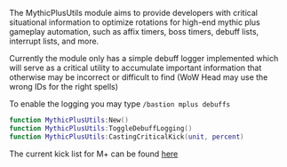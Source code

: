 The MythicPlusUtils module aims to provide developers with critical situational information to optimize rotations for high-end mythic plus gameplay automation, such as affix timers, boss timers, debuff lists, interrupt lists, and more. 

Currently the module only has a simple debuff logger implemented which will serve as a critical utility to accumulate important information that otherwise may be incorrect or difficult to find (WoW Head may use the wrong IDs for the right spells)

To enable the logging you may type `/bastion mplus debuffs` 

```lua
function MythicPlusUtils:New()
function MythicPlusUtils:ToggleDebuffLogging()
function MythicPlusUtils:CastingCriticalKick(unit, percent)
```

The current kick list for M+ can be found [here](https://git.tinkr.site/4n0n/bastion/src/branch/main/src/MythicPlusUtils/MythicPlusUtils.lua#L15)
